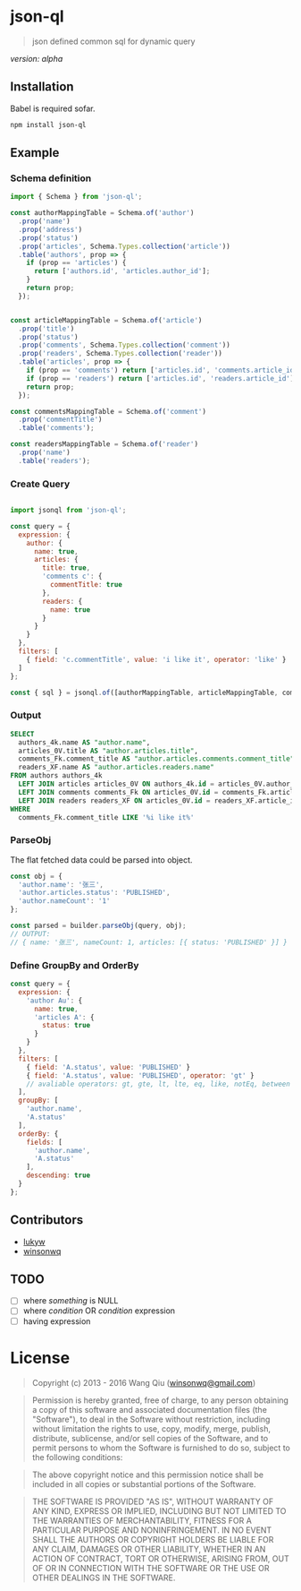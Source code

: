 # json-ql

> json defined common sql for dynamic query

_version: alpha_

## Installation

Babel is required sofar.

```bash
npm install json-ql
```

## Example

### Schema definition
```js
import { Schema } from 'json-ql';

const authorMappingTable = Schema.of('author')
  .prop('name')
  .prop('address')
  .prop('status')
  .prop('articles', Schema.Types.collection('article'))
  .table('authors', prop => {
    if (prop == 'articles') {
      return ['authors.id', 'articles.author_id'];
    }
    return prop;
  });


const articleMappingTable = Schema.of('article')
  .prop('title')
  .prop('status')
  .prop('comments', Schema.Types.collection('comment'))
  .prop('readers', Schema.Types.collection('reader'))
  .table('articles', prop => {
    if (prop == 'comments') return ['articles.id', 'comments.article_id'];
    if (prop == 'readers') return ['articles.id', 'readers.article_id'];
    return prop;
  });

const commentsMappingTable = Schema.of('comment')
  .prop('commentTitle')
  .table('comments');

const readersMappingTable = Schema.of('reader')
  .prop('name')
  .table('readers');
```

### Create Query
```js

import jsonql from 'json-ql';

const query = {
  expression: {
    author: {
      name: true,
      articles: {
        title: true,
        'comments c': {
          commentTitle: true
        },
        readers: {
          name: true
        }
      }
    }
  },
  filters: [
    { field: 'c.commentTitle', value: 'i like it', operator: 'like' }
  ]
};

const { sql } = jsonql.of([authorMappingTable, articleMappingTable, commentsMappingTable, readersMappingTable]).build(query);
```

### Output

```sql
SELECT
  authors_4k.name AS "author.name",
  articles_0V.title AS "author.articles.title",
  comments_Fk.comment_title AS "author.articles.comments.comment_title",
  readers_XF.name AS "author.articles.readers.name"
FROM authors authors_4k
  LEFT JOIN articles articles_0V ON authors_4k.id = articles_0V.author_id
  LEFT JOIN comments comments_Fk ON articles_0V.id = comments_Fk.article_id
  LEFT JOIN readers readers_XF ON articles_0V.id = readers_XF.article_id
WHERE
  comments_Fk.comment_title LIKE '%i like it%'
```

### ParseObj

The flat fetched data could be parsed into object.

```js
const obj = {
  'author.name': '张三',
  'author.articles.status': 'PUBLISHED',
  'author.nameCount': '1'
};

const parsed = builder.parseObj(query, obj);
// OUTPUT:
// { name: '张三', nameCount: 1, articles: [{ status: 'PUBLISHED' }] }
```

### Define GroupBy and OrderBy

```js
const query = {
  expression: {
    'author Au': {
      name: true,
      'articles A': {
        status: true
      }
    }
  },
  filters: [
    { field: 'A.status', value: 'PUBLISHED' }
    { field: 'A.status', value: 'PUBLISHED', operator: 'gt' }
    // avaliable operators: gt, gte, lt, lte, eq, like, notEq, between
  ],
  groupBy: [
    'author.name',
    'A.status'
  ],
  orderBy: {
    fields: [
      'author.name',
      'A.status'
    ],
    descending: true
  }
};
```

## Contributors

* [lukyw](https://github.com/lukywong)
* [winsonwq](https://github.com/winsonwq)

## TODO

- [ ] where _something_ is NULL
- [ ] where _condition_ OR _condition_ expression
- [ ] having expression

# License

> Copyright (c) 2013 - 2016 Wang Qiu (winsonwq@gmail.com)

> Permission is hereby granted, free of charge, to any person
obtaining a copy of this software and associated documentation
files (the "Software"), to deal in the Software without
restriction, including without limitation the rights to use,
copy, modify, merge, publish, distribute, sublicense, and/or sell
copies of the Software, and to permit persons to whom the
Software is furnished to do so, subject to the following
conditions:

> The above copyright notice and this permission notice shall be
included in all copies or substantial portions of the Software.

> THE SOFTWARE IS PROVIDED "AS IS", WITHOUT WARRANTY OF ANY KIND,
EXPRESS OR IMPLIED, INCLUDING BUT NOT LIMITED TO THE WARRANTIES
OF MERCHANTABILITY, FITNESS FOR A PARTICULAR PURPOSE AND
NONINFRINGEMENT. IN NO EVENT SHALL THE AUTHORS OR COPYRIGHT
HOLDERS BE LIABLE FOR ANY CLAIM, DAMAGES OR OTHER LIABILITY,
WHETHER IN AN ACTION OF CONTRACT, TORT OR OTHERWISE, ARISING
FROM, OUT OF OR IN CONNECTION WITH THE SOFTWARE OR THE USE OR
OTHER DEALINGS IN THE SOFTWARE.
